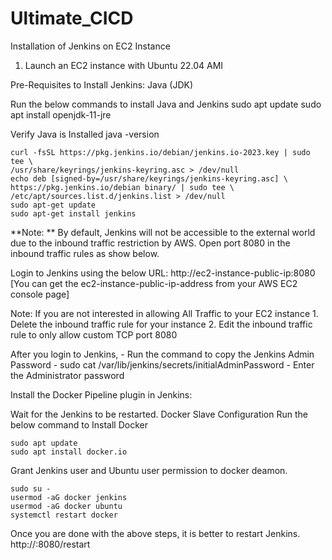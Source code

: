 # Ultimate_CICD

Installation of Jenkins on EC2 Instance
1. Launch an EC2 instance with Ubuntu 22.04 AMI

Pre-Requisites to Install Jenkins: 
    Java (JDK)

Run the below commands to install Java and Jenkins
    sudo apt update
    sudo apt install openjdk-11-jre

Verify Java is Installed
    java -version


    curl -fsSL https://pkg.jenkins.io/debian/jenkins.io-2023.key | sudo tee \
    /usr/share/keyrings/jenkins-keyring.asc > /dev/null
    echo deb [signed-by=/usr/share/keyrings/jenkins-keyring.asc] \
    https://pkg.jenkins.io/debian binary/ | sudo tee \
    /etc/apt/sources.list.d/jenkins.list > /dev/null
    sudo apt-get update
    sudo apt-get install jenkins

**Note: ** By default, Jenkins will not be accessible to the external world due to the inbound traffic restriction by AWS. Open port 8080 in the inbound traffic rules as show below.


Login to Jenkins using the below URL:
    http://ec2-instance-public-ip:8080 [You can get the ec2-instance-public-ip-address from your AWS EC2 console page]

Note: If you are not interested in allowing All Traffic to your EC2 instance 1. Delete the inbound traffic rule for your instance 2. Edit the inbound traffic rule to only allow custom TCP port 8080

After you login to Jenkins, - Run the command to copy the Jenkins Admin Password - 
    sudo cat /var/lib/jenkins/secrets/initialAdminPassword - 
Enter the Administrator password

Install the Docker Pipeline plugin in Jenkins:

Wait for the Jenkins to be restarted.
Docker Slave Configuration
Run the below command to Install Docker

    sudo apt update
    sudo apt install docker.io



Grant Jenkins user and Ubuntu user permission to docker deamon.

    sudo su - 
    usermod -aG docker jenkins
    usermod -aG docker ubuntu
    systemctl restart docker


Once you are done with the above steps, it is better to restart Jenkins.
    http://<ec2-instance-public-ip>:8080/restart
